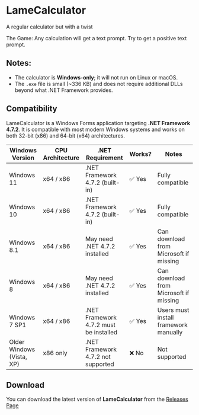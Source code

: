 # LameCalculator
A regular calculator but with a twist

The Game: Any calculation will get a text prompt. Try to get a positive text prompt.

## **Notes:**
* The calculator is **Windows-only**; it will not run on Linux or macOS.
* The `.exe` file is small (~336 KB) and does not require additional DLLs beyond what .NET Framework provides.

## **Compatibility**
LameCalculator is a Windows Forms application targeting **.NET Framework 4.7.2**. It is compatible with most modern Windows systems and works on both 32-bit (x86) and 64-bit (x64) architectures.

| Windows Version           | CPU Architecture | .NET Requirement                       | Works? | Notes                                  |
| ------------------------- | ---------------- | -------------------------------------- | ------ | -------------------------------------- |
| Windows 11                | x64 / x86        | .NET Framework 4.7.2 (built-in)        | ✅ Yes  | Fully compatible                       |
| Windows 10                | x64 / x86        | .NET Framework 4.7.2 (built-in)        | ✅ Yes  | Fully compatible                       |
| Windows 8.1               | x64 / x86        | May need .NET 4.7.2 installed          | ✅ Yes  | Can download from Microsoft if missing |
| Windows 8                 | x64 / x86        | May need .NET 4.7.2 installed          | ✅ Yes  | Can download from Microsoft if missing |
| Windows 7 SP1             | x64 / x86        | .NET Framework 4.7.2 must be installed | ✅ Yes  | Users must install framework manually  |
| Older Windows (Vista, XP) | x86 only         | .NET Framework 4.7.2 not supported     | ❌ No   | Not supported                          |

## Download

You can download the latest version of **LameCalculator** from the [Releases Page](https://github.com/theKevatron/lame-calculator/releases/tag/v1.0.0)
